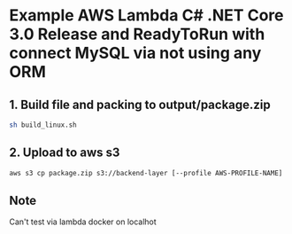# Example AWS Lambda C# .NET Core 3.0 Release and ReadyToRun with connect MySQL via not using any ORM

## 1. Build file and packing to output/package.zip

```bash
sh build_linux.sh
```

## 2. Upload to aws s3

```bash
aws s3 cp package.zip s3://backend-layer [--profile AWS-PROFILE-NAME]
```


## Note

Can't test via lambda docker on localhot